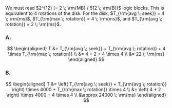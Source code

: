 We must read $2^{12} (= 2 \; \rm{MB} / 512 \; \rm{B})$ logic blocks. This is equivalent to 4 rotations of the disk. For the disk, $T_{\rm{avg \; seek}} = 4 \; \rm{ms}$, $T_{\rm{max \; rotation}} = 4 \; \rm{ms}$, and $T_{\rm{avg \; rotation}} = 2 \; \rm{ms}$.

### A.

$$
\begin{aligned}
T &= T_{\rm{avg \; seek}} + T_{\rm{avg \; rotation}} + 4 \times T_{\rm{max \; rotation}} \\
&= 4 + 2 + 4 \times 4 \\
&= 22 \; \rm{ms}
\end{aligned}
$$

### B.

$$
\begin{aligned}
T &= \left( T_{\rm{avg \; seek}} + T_{\rm{avg \; rotation}} \right) \times 4000 + T_{\rm{max \; rotation}} \times 4 \\
&= \left( 4 + 2 \right) \times 4000 + 4 \times 4 \\
&\approx 24000 \; \rm{ms}
\end{aligned}
$$
